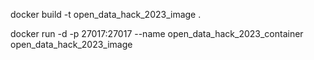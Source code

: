 docker build -t open_data_hack_2023_image .

docker run -d -p 27017:27017 --name open_data_hack_2023_container open_data_hack_2023_image
